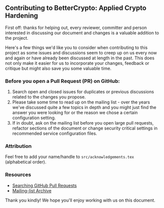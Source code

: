 ## Contributing to BetterCrypto: Applied Crypto Hardening

First off: thanks for helping out, every reviewer, committer and person
interested in discussing our document and changes is a valuable addition
to the project.

Here's a few things we'd like you to consider when contributing to this
project as some issues and discussions seem to creep up on us every now
and again or have already been discussed at length in the past. This
does not only make it easier for us to incorporate your changes,
feedback or critique but might also save you some valuable time.

### Before you open a Pull Request (PR) on GitHub:

1. Search open and closed issues for duplicates or previous discussions
   related to the changes you propose.
2. Please take some time to read up on the mailing list - over the years
   we've discussed quite a few topics in depth and you might just find
    the answer you were looking for or the reason we chose a certain
   configuration setting.
3. If in doubt, ask on the mailing list before you open large pull
   requests, refactor sections of the document or change security
   critical settings in recommended service configuration files.

### Attribution

Feel free to add your name/handle to `src/acknowledgements.tex` (alphabetical
order).

### Resources

* [Searching GitHub Pull Requests](https://github.com/BetterCrypto/Applied-Crypto-hardening/pulls?utf8=%E2%9C%93&q=)
* [Mailing-list Archive](https://lists.cert.at/pipermail/ach/)




Thank you kindly! We hope you'll enjoy working with us on this document.

